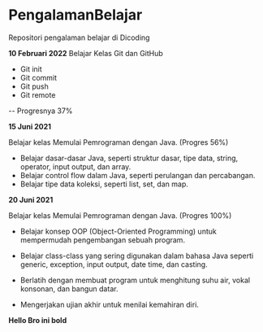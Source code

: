 # PengalamanBelajar
Repositori pengalaman belajar di Dicoding

<strong>10 Februari 2022</strong>
Belajar Kelas Git dan GitHub
  - Git init
  - Git commit
  - Git push
  - Git remote
 
 -- Progresnya 37%

<strong>15 Juni 2021</strong>

Belajar kelas Memulai Pemrograman dengan Java. (Progres 56%)
<ul>
  <li>Belajar dasar-dasar Java, seperti struktur dasar, tipe data, string, operator, input output, dan array.</li>
  <li>Belajar control flow dalam Java, seperti perulangan dan percabangan.</li>
  <li>Belajar tipe data koleksi, seperti list, set, dan map.</li>
</ul>


**20 Juni 2021**  

Belajar kelas Memulai Pemrograman dengan Java. (Progres 100%)

  * Belajar konsep OOP (Object-Oriented Programming) untuk mempermudah pengembangan sebuah program.

  * Belajar class-class yang sering digunakan dalam bahasa Java seperti generic, exception, input output, date time, dan casting. 

  * Berlatih dengan membuat program untuk menghitung suhu air, vokal konsonan, dan bangun datar. 

  * Mengerjakan ujian akhir untuk menilai kemahiran diri.

**Hello Bro ini bold**
